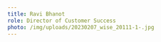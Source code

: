 ```yaml
---
title: Ravi Bhanot
role: Director of Customer Success
photo: /img/uploads/20230207_wise_20111-1-.jpg
---
```

